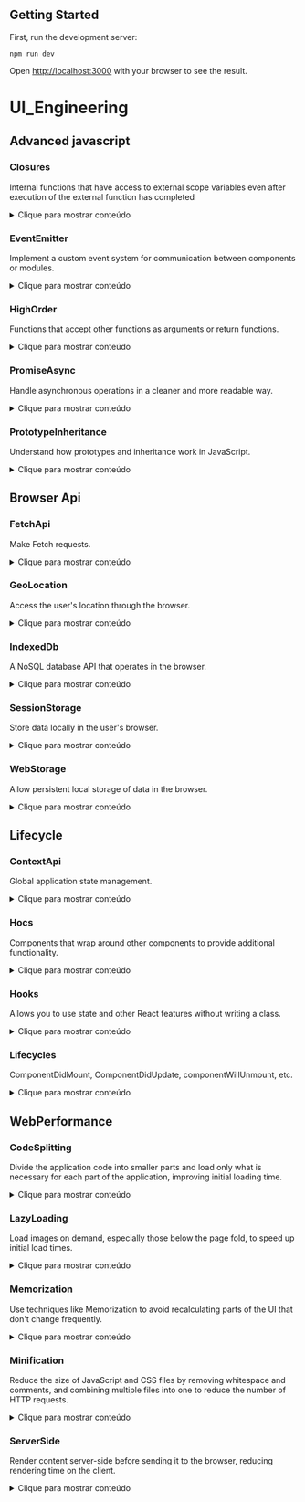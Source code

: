 ## Getting Started

First, run the development server:

```
npm run dev
```
Open [http://localhost:3000](http://localhost:3000) with your browser to see the result.

# UI_Engineering

## Advanced javascript

### Closures
Internal functions that have access to external scope variables even after execution of the external function has completed
  <details>
    
  ![image](https://github.com/lucasmargui/React_UI_Engineering/assets/157809964/c86f6291-d334-4b51-856a-4644676353d0)
  

  Example 4: Passing data to child components
  ```
  const ChildComponent: React.FC <{ onMessageChange: (message: string) => void }> = ({ onMessageChange }) => {
  ```

  ![image](https://github.com/lucasmargui/React_UI_Engineering/assets/157809964/4cd6a8a0-d189-42c8-b7c6-2555d1aa2333)

  ![image](https://github.com/lucasmargui/React_UI_Engineering/assets/157809964/43974eeb-5051-4755-ac2a-cc5d112b667c)



  <summary>Clique para mostrar conteúdo</summary>
  </details>

 
  
### EventEmitter
Implement a custom event system for communication between components or modules.
  <details>
  <summary>Clique para mostrar conteúdo</summary>

  ![image](https://github.com/lucasmargui/React_UI_Engineering/assets/157809964/860e6f8e-c77e-4735-9957-df0d9c519b9a)

  ![image](https://github.com/lucasmargui/React_UI_Engineering/assets/157809964/2d8c11cd-255a-458f-8e91-5a9edcad6d2e)


    
  </details>
  
### HighOrder
Functions that accept other functions as arguments or return functions.
  <details>
  <summary>Clique para mostrar conteúdo</summary>
    
  ![image](https://github.com/lucasmargui/React_UI_Engineering/assets/157809964/9cc243f8-7168-4403-9376-d060404a3ec2)

  ![image](https://github.com/lucasmargui/React_UI_Engineering/assets/157809964/6f99458f-6492-434e-848b-bce77ecbe773)

  ![image](https://github.com/lucasmargui/React_UI_Engineering/assets/157809964/29fe0a31-134f-4084-93c6-205be7044eeb)


  
  ```
   const withParent = ...:
  ```

   This declares a constant named withParent, which is a function.

  ```
   <P extends object>(WrappedComponent: ComponentType<P>): ComponentClass<P>:
  ``` 
    
   This function is a generic function. It takes a type parameter P which extends object. It expects a component (WrappedComponent) of type ComponentType, and it returns a component class (ComponentClass).

  ```
   return class extends Component<P> { ... }:
  ```
  
   This returns an anonymous class that extends Component, where P is the type parameter provided to the function. So, this returned class is a React component class.

  ```
   render() { ... }:
  ```
  
   This defines the render method of the component class. Inside the render method, it returns JSX, which renders a div element wrapping the WrappedComponent.
   
  ```
   <WrappedComponent {...this.props as P} />:
  ```

   This line renders the WrappedComponent by spreading all the props (this.props) onto it, and it explicitly asserts the type of these props as P.

  </details>
  
### PromiseAsync
Handle asynchronous operations in a cleaner and more readable way.
  <details>
  <summary>Clique para mostrar conteúdo</summary>
    
  ![image](https://github.com/lucasmargui/React_UI_Engineering/assets/157809964/6548727c-b9e6-4f85-ac45-b2fa6a2125e2)

  </details>
  
### PrototypeInheritance
Understand how prototypes and inheritance work in JavaScript.
  <details>
  <summary>Clique para mostrar conteúdo</summary>
    
  ![image](https://github.com/lucasmargui/React_UI_Engineering/assets/157809964/7d18551d-6554-42b5-a4b3-ec9aff611702)

  </details>
  
## Browser Api

### FetchApi
Make Fetch requests.
  <details>
  <summary>Clique para mostrar conteúdo</summary>
    
  ![image](https://github.com/lucasmargui/React_UI_Engineering/assets/157809964/4afb4551-5af1-43e4-a693-8a07f2a049e3)

  </details>
  
### GeoLocation
Access the user's location through the browser.
  <details>
  <summary>Clique para mostrar conteúdo</summary>

  ![image](https://github.com/lucasmargui/React_UI_Engineering/assets/157809964/d8fd760f-c839-4d64-b8e4-b5a2aa6b7216)

    
  </details>
  
### IndexedDb
A NoSQL database API that operates in the browser.
  <details>
  <summary>Clique para mostrar conteúdo</summary>

  ![image](https://github.com/lucasmargui/React_UI_Engineering/assets/157809964/fc0b83c4-6b8a-4530-8f39-ed542e81af18)

  #### Interface Definitions:
  
  - Item: An interface representing the structure of an item. It has two properties: id of type number and name of type string.
  
  - MyDB: An interface extending DBSchema. It specifies the schema for the database, including the structure of the 'items' store and its indexes.
    
 #### Component Setup:
  
  - IndexedDBExample: This is a functional component. It sets up state variables items and itemName using the useState hook. items will hold an array of Item objects, and itemName will hold the name of the item being added.
 
  - fetchItems: This asynchronous function is responsible for fetching items from IndexedDB when the component mounts. It opens the database, retrieves items from the 'items' store, and sets them using setItems.
  
  - useEffect: This hook calls fetchItems when the component mounts, ensuring that items are fetched once the component is rendered.
   
 #### Database Operations:
 
  - addItem: This asynchronous function adds a new item to the database. It first checks if the itemName is not empty. Then, it opens the database, starts a transaction on the 'items' store with read-write access, creates a new item object with the provided name (and auto-generated id by IndexedDB), adds it to the store using store.add, and then calls fetchItems to update the item list displayed in the component.
  
#### Error Handling:

 - Errors that occur during database operations are caught using try...catch blocks and logged to the console.
    
  </details>
  
### SessionStorage
Store data locally in the user's browser.
  <details>
  <summary>Clique para mostrar conteúdo</summary>

  ![image](https://github.com/lucasmargui/React_UI_Engineering/assets/157809964/58300cc5-85c8-4691-a1d1-36e23b515c8c)

  - Two state variables localStorageValue and sessionStorageValue are initialized using the useState hook. These variables will hold the values retrieved from local storage and session storage respectively.

  - The useEffect hook is used to retrieve values from local storage and session storage when the component mounts. It runs once when the component mounts because of the empty dependency array [].

  - Two event handler functions handleLocalStorageChange and handleSessionStorageChange are defined to handle changes in the input fields for local storage and session storage respectively. These functions update the state variables and also update the corresponding storage items using localStorage.setItem and sessionStorage.setItem.

  - The component returns JSX containing two input fields for local storage and session storage, along with their corresponding headings (<h2> tags).

  - Below the input fields, the component displays the current values of local storage and session storage using <h1> tags.
    
  </details>
  
### WebStorage
Allow persistent local storage of data in the browser.
  <details>
  <summary>Clique para mostrar conteúdo</summary>

  ![image](https://github.com/lucasmargui/React_UI_Engineering/assets/157809964/c9bd71c6-911c-4fa2-b9d5-82e5e9ca5539)

  ![image](https://github.com/lucasmargui/React_UI_Engineering/assets/157809964/bc1f9044-3694-424b-8fe6-7e094e95d76e)

    
  </details>
  
## Lifecycle

### ContextApi
Global application state management.
  <details>
  <summary>Clique para mostrar conteúdo</summary>

  ![image](https://github.com/lucasmargui/React_UI_Engineering/assets/157809964/eb8e91dd-4205-47b6-afe1-6052af0c7737)

  - interface AuthContextType { ... }: This defines an interface AuthContextType which describes the shape of the authentication context. It specifies that the context will have three properties: isLoggedIn of type boolean, login and logout both of which are functions with no arguments and no return value.

  - export const AuthContext = createContext<AuthContextType | undefined>(undefined);: This line creates an authentication context using createContext. It initializes it with an initial value of undefined, and it's typed to adhere to the AuthContextType interface or undefined.

  - export const AuthProvider: React.FC<{ children: ReactNode }> = ({ children }) => { ... }: This is a functional component named AuthProvider. It accepts children as props, which are of type ReactNode. It wraps its children with the AuthContext.Provider.

  - const [isLoggedIn, setIsLoggedIn] = useState(false);: This line initializes a state variable isLoggedIn using the useState hook. It's initialized with a value of false, indicating that the user is not logged in by default.

  - const login = () => { setIsLoggedIn(true); };: This function sets the isLoggedIn state to true, simulating a login action.

  - const logout = () => { setIsLoggedIn(false); };: This function sets the isLoggedIn state to false, simulating a logout action.

  - <AuthContext.Provider value={{ isLoggedIn, login, logout }}> ... </AuthContext.Provider>: This line renders the AuthProvider component with the authentication context provider. It provides the context value with the isLoggedIn state, login, and logout functions to its children components.

    ![image](https://github.com/lucasmargui/React_UI_Engineering/assets/157809964/392ed93d-4a9e-4b6d-aa84-617f75523c2c)

  - const authContext = useContext(AuthContext);: This line uses the useContext hook to get the current context value from the AuthContext. The AuthContext presumably provides information about whether the user is logged in or not, along with functions for logging in and out.

  - if (!authContext) { throw new Error("useAuth must be used within an AuthProvider"); }: This line checks if the authContext is null or undefined. If it is, it throws an error indicating that useAuth must be used within an AuthProvider. This is a safety check to ensure that the component is being used within the appropriate context.

  - const { isLoggedIn, login, logout } = authContext;: This line destructures the authContext object to extract the isLoggedIn boolean value, login function, and logout function.

  - The return statement renders a div containing a button. If isLoggedIn is true, it renders a "Logout" button with an onClick handler set to the logout function. If isLoggedIn is false, it renders a "Login" button with an onClick handler set to the login function.

    
  </details>
  
### Hocs
Components that wrap around other components to provide additional functionality.
  <details>
    
  ![image](https://github.com/lucasmargui/React_UI_Engineering/assets/157809964/9cc243f8-7168-4403-9376-d060404a3ec2)

  ![image](https://github.com/lucasmargui/React_UI_Engineering/assets/157809964/6f99458f-6492-434e-848b-bce77ecbe773)

  ![image](https://github.com/lucasmargui/React_UI_Engineering/assets/157809964/29fe0a31-134f-4084-93c6-205be7044eeb)


  
  ```
   const withParent = ...:
  ```

   This declares a constant named withParent, which is a function.

  ```
   <P extends object>(WrappedComponent: ComponentType<P>): ComponentClass<P>:
  ``` 
    
   This function is a generic function. It takes a type parameter P which extends object. It expects a component (WrappedComponent) of type ComponentType, and it returns a component class (ComponentClass).

  ```
   return class extends Component<P> { ... }:
  ```
  
   This returns an anonymous class that extends Component, where P is the type parameter provided to the function. So, this returned class is a React component class.

  ```
   render() { ... }:
  ```
  
   This defines the render method of the component class. Inside the render method, it returns JSX, which renders a div element wrapping the WrappedComponent.
   
  ```
   <WrappedComponent {...this.props as P} />:
  ```

   This line renders the WrappedComponent by spreading all the props (this.props) onto it, and it explicitly asserts the type of these props as P.
  <summary>Clique para mostrar conteúdo</summary>
  </details>
  
### Hooks
Allows you to use state and other React features without writing a class.
  <details>
  <summary>Clique para mostrar conteúdo</summary>
  </details>
  
### Lifecycles
ComponentDidMount, ComponentDidUpdate, componentWillUnmount, etc.
  <details>
  <summary>Clique para mostrar conteúdo</summary>
  </details>
  
## WebPerformance

### CodeSplitting
Divide the application code into smaller parts and load only what is necessary for each part of the application, improving initial loading time.
  <details>
  <summary>Clique para mostrar conteúdo</summary>
  </details>
  
### LazyLoading
Load images on demand, especially those below the page fold, to speed up initial load times.
  <details>
  <summary>Clique para mostrar conteúdo</summary>
  </details>
  
### Memorization
Use techniques like Memorization to avoid recalculating parts of the UI that don't change frequently.
  <details>
  <summary>Clique para mostrar conteúdo</summary>
  </details>
  
### Minification
Reduce the size of JavaScript and CSS files by removing whitespace and comments, and combining multiple files into one to reduce the number of HTTP requests.
  <details>
  <summary>Clique para mostrar conteúdo</summary>
  </details>
  
### ServerSide
Render content server-side before sending it to the browser, reducing rendering time on the client.
  <details>
  <summary>Clique para mostrar conteúdo</summary>
  </details>


